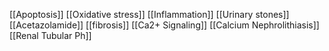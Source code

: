 [[Apoptosis]]
[[Oxidative stress]]
[[Inflammation]]
[[Urinary stones]]
[[Acetazolamide]]
[[fibrosis]]
[[Ca2+ Signaling]]
[[Calcium Nephrolithiasis]]
[[Renal Tubular Ph]]
